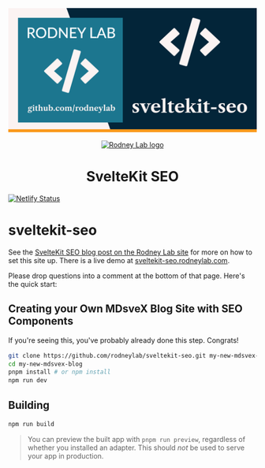 <img src="./images/rodneylab-github-sveltekit-seo.png" alt="Rodney Lab sveltekit-seo Github banner">

<p align="center">
  <a aria-label="Open Rodney Lab site" href="https://rodneylab.com" rel="nofollow noopener noreferrer">
    <img alt="Rodney Lab logo" src="https://rodneylab.com/assets/icon.png" width="60" />
  </a>
</p>
<h1 align="center">
  SvelteKit SEO
</h1>

[![Netlify Status](https://api.netlify.com/api/v1/badges/fcc135a7-58dc-4945-a69c-236f7f6a4e07/deploy-status)](https://app.netlify.com/sites/inspiring-heyrovsky-49f468/deploys)

# sveltekit-seo

See the [SvelteKit SEO blog post on the Rodney Lab site](https://rodneylab.com/sveltekit-seo/) for more on how to set this site up. There is a live demo at [sveltekit-seo.rodneylab.com](https://sveltekit-seo.rodneylab.com/).

Please drop questions into a comment at the bottom of that page. Here's the quick start:

## Creating your Own MDsveX Blog Site with SEO Components

If you're seeing this, you've probably already done this step. Congrats!

```bash
git clone https://github.com/rodneylab/sveltekit-seo.git my-new-mdsvex-blog
cd my-new-mdsvex-blog
pnpm install # or npm install
npm run dev
```

## Building

```bash
npm run build
```

> You can preview the built app with `pnpm run preview`, regardless of whether you installed an adapter. This should _not_ be used to serve your app in production.